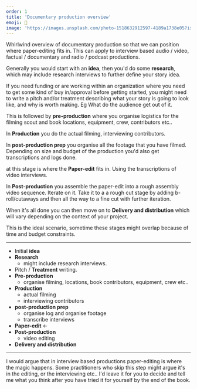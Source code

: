 ```yaml
---
order: 1
title: 'Documentary production overview'
emoji: 🎥
image: 'https://images.unsplash.com/photo-1518632912597-4189a1738e05?ixid=MnwxMjA3fDB8MHxwaG90by1wYWdlfHx8fGVufDB8fHx8&ixlib=rb-1.2.1&auto=format&fit=crop&w=2250&q=80'
---
```


<!-- - [Documentary production overview](documentary-production-overview)
- [Paper editing overview](paper-editing-overview)
- [Why paper editing](why-paper-editing) -->


<!-- ## Documentary production overview -->

Whirlwind overview of documentary production so that we can position where paper-editing fits in. This can apply to interview based audio / video, factual / documentary and radio / podcast productions.

Generally you would start with an **idea**, then you'd do some **research**, which may include research interviews to further define your story idea.

If you need funding or are working within an organization where you need to get some kind of buy in/approval before getting started, you might need to write a pitch and/or treatment describing what your story is going to look like, and why is worth making. Eg What do the audience get out of it.

This is followed by **pre-production** where you organise logistics for the filming scout and book locations, equipment, crew, contributors etc..

In **Production** you do the actual filming, interviewing contributors.

In **post-production prep** you organise all the footage that you have filmed. Depending on size and budget of the production you'd also get transcriptions and logs done.

at this stage is where the **Paper-edit** fits in. Using the transcriptions of video interviews.

In **Post-production** you assemble the paper-edit into a rough assembly video sequence. Iterate on it. Take it to a a rough cut stage by adding b-roll/cutaways and then all the way to a fine cut with further iteration.

When it's all done you can then move on to **Delivery and distribution** which will vary depending on the context of your project.

This is the ideal scenario, sometime these stages might overlap because of time and budget constraints.

---

- Initial **idea**
- **Research**
    - might include research interviews.
- Pitch / **Treatment** writing.
- **Pre-production**
    - organise filming, locations, book contributors, equipment, crew etc..
- **Production**
    - actual filming
    - interviewing contributors
- **post-production prep**
    - organise log and organise footage
    - transcribe interviews
- **Paper-edit** ←
- **Post-production**
    - video editing
- **Delivery and distribution**

---

I would argue that in interview based productions paper-editing is where the magic happens. Some practitioners who skip this step might argue it's in the editing, or the interviewing etc.. I'd leave it for you to decide and tell me what you think after you have tried it for yourself by the end of the book.
